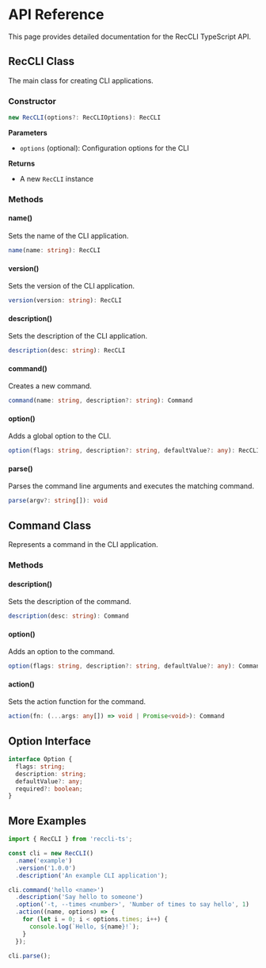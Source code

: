 # API Reference

This page provides detailed documentation for the RecCLI TypeScript API.

## RecCLI Class

The main class for creating CLI applications.

### Constructor

```typescript
new RecCLI(options?: RecCLIOptions): RecCLI
```

**Parameters**

- `options` (optional): Configuration options for the CLI

**Returns**

- A new `RecCLI` instance

### Methods

#### name()

Sets the name of the CLI application.

```typescript
name(name: string): RecCLI
```

#### version()

Sets the version of the CLI application.

```typescript
version(version: string): RecCLI
```

#### description()

Sets the description of the CLI application.

```typescript
description(desc: string): RecCLI
```

#### command()

Creates a new command.

```typescript
command(name: string, description?: string): Command
```

#### option()

Adds a global option to the CLI.

```typescript
option(flags: string, description?: string, defaultValue?: any): RecCLI
```

#### parse()

Parses the command line arguments and executes the matching command.

```typescript
parse(argv?: string[]): void
```

## Command Class

Represents a command in the CLI application.

### Methods

#### description()

Sets the description of the command.

```typescript
description(desc: string): Command
```

#### option()

Adds an option to the command.

```typescript
option(flags: string, description?: string, defaultValue?: any): Command
```

#### action()

Sets the action function for the command.

```typescript
action(fn: (...args: any[]) => void | Promise<void>): Command
```

## Option Interface

```typescript
interface Option {
  flags: string;
  description: string;
  defaultValue?: any;
  required?: boolean;
}
```

## More Examples

```typescript
import { RecCLI } from 'reccli-ts';

const cli = new RecCLI()
  .name('example')
  .version('1.0.0')
  .description('An example CLI application');

cli.command('hello <name>')
  .description('Say hello to someone')
  .option('-t, --times <number>', 'Number of times to say hello', 1)
  .action((name, options) => {
    for (let i = 0; i < options.times; i++) {
      console.log(`Hello, ${name}!`);
    }
  });

cli.parse();
```
